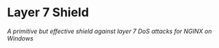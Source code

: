 # Layer 7 Shield
_A primitive but effective shield against layer 7 DoS attacks for NGINX on Windows_